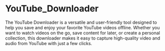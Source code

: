 # YouTube_Downloader
 The YouTube Downloader is a versatile and user-friendly tool designed to help you save and enjoy your favorite YouTube videos offline. Whether you want to watch videos on the go, save content for later, or create a personal collection, this downloader makes it easy to capture high-quality video and audio from YouTube with just a few clicks.
